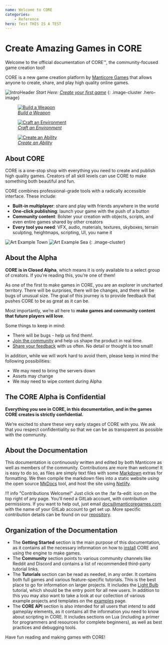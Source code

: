 ```yaml
---
name: Welcome to CORE
categories:
    - Reference
hero: Test THIS IS A TEST
---
```


# Create Amazing Games in CORE

Welcome to the official documentation of CORE&trade;, the community-focused game creation tool!

CORE is a new game creation platform by [Manticore Games](https://www.manticoregames.com) that allows anyone to create, share, and play high quality online games.

![IntroHeader](img/index_head.png "Intro")
_Start Here: [Create your first game](getting_started/my_first_multiplayer_game.md)_
{: .image-cluster .hero-image}

<div class="figure-block">
    <figure>
        <a href="tutorials/gameplay/weapon" title="Weapons">
            <img src="img/EditorManual/Weapons/holdingWeaponNew.png" alt="Build a Weapon"/>
            <figcaption><em>Build a Weapon</em></figcaption>
        </a>
    </figure>
    <figure>
        <a href="tutorials/art/environ_art_intro/" title="Environmental Art">
            <img src="img/EnvironIntro/image45.png" alt="Craft an Environment"/>
            <figcaption><em>Craft an Environment</em></figcaption>
        </a>
    </figure>
    <figure>
        <a href="tutorials/art/environ_art_intro/" title="Abilities">
            <img src="img/EditorManual/Abilities/FullProcess.gif" alt="Create an Ability"/>
            <figcaption><em>Create an Ability</em></figcaption>
        </a>
    </figure>
</div>

## About CORE

CORE is a one-stop shop with everything you need to create and publish high quality games. Creators of all skill levels can use CORE to make something both beautiful and fun.

CORE combines professional-grade tools with a radically accessible interface. These include:

- **Built-in multiplayer**: share and play with friends anywhere in the world
- **One-click publishing**: launch your game with the push of a button
- **Community content**: Bolster your creation with objects, scripts, and even entire games shared by other creators
- **Every tool you need**: VFX, audio, materials, textures, skyboxes, terrain sculpting, heightmaps, scripting, UI,  you name it

![Art Example Town](img/index_screenshot_1.png "Art Example Town")
![Art Example Sea](img/index_screenshot_2.png "Art Example Sea")
{: .image-cluster}

## About the Alpha

**CORE is in Closed Alpha**, which means it is only available to a select group of creators. If you’re reading this, you’re one of them!

As one of the first to make games in CORE, you are an explorer in uncharted territory. There will be surprises, there will be changes, and there will be bugs of unusual size. The goal of this journey is to provide feedback that pushes CORE to be as great as it can be.

Most importantly, we’re all here to **make games and community content that future players will love**.

Some things to keep in mind:

- There will be bugs - help us find them!.
- [Join the community](https://discord.gg/85k8A7V) and help us shape the product in real time.
- [Share your feedback](https://docs.google.com/forms/d/e/1FAIpQLSdpHIY56by19xUTSJjLiCY64SOz5SOxhJU4Cf0HvODOkB0dhg/viewform) with us often. No detail or thought is too small!

In addition, while we will work hard to avoid them, please keep in mind the following possibilities:

- We may need to bring the servers down
- Assets may change
- We may need to wipe content during Alpha

## The CORE Alpha is Confidential

**Everything you see in CORE, in this documentation, and in the games CORE creates is strictly confidential.**

We’re excited to share these very early stages of CORE with you. We ask that you respect confidentiality so that we can be as transparent as possible with the community.

## About the Documentation

This documentation is continuously written and edited by both Manticore as well as members of the
community. Contributions are more than welcome! It is easy to do so, as files are simply text files
with some [Markdown] extras for formatting. We then compile the markdown files into a static website
using the open source [MkDocs] tool, and host the site using [Netlify].

!!! info "Contributions Welcome!"
    Just click on the :far fa-edit: icon on the top right of any page.
    You'll need a GitLab account, with contribution permissions. If you want to help out, just email [docs@manticoregames.com](mailto:docs@manticoregames.com) with the name of your GitLab account to get set up.
    More specific contribution details can be found on our [repository](https://gitlab.com/manticore-games/platform-documentation/blob/production-publish/CONTRIBUTING.MD).

## Organization of the Documentation

- The **Getting Started** section is the main purpose of this documentation, as it contains all the
  necessary information on how to [install](getting_started/editor_intro.md) CORE and using the engine to make games.
- The **Community** section points to various community channels like Reddit and Discord and contains
  a list of recommended third-party tutorial links.
- The **Tutorials** section can be read as needed, in any order. It contains both
  full games and various feature-specific tutorials. This is the best place to go for information on
  larger projects. It includes the [Light Bulb](tutorials/gameplay/lua_basics_lightbulb.md) tutorial, which should be the entry point for all new users. In addition to this you may also want to take a look at our collection of various example projects and templates on the [examples](tutorials/examples.md) page.
- The **CORE API** section is also intended for all users that intend to add gameplay elements, as it
  contains all the information you need to know about scripting in CORE. It includes sections on Lua
  (including a primer for programmers and resources for complete beginners), as well as best
  practices and debugging tools.

Have fun reading and making games with CORE!

[Markdown]:https://daringfireball.net/projects/markdown/syntax
[MkDocs]: https://www.mkdocs.org/
[Netlify]: https://www.netlify.com
